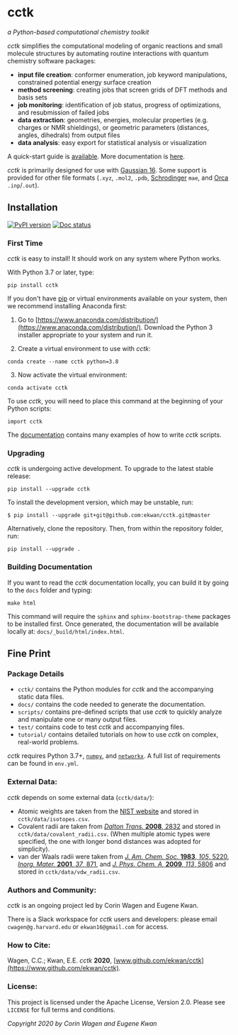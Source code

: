 
# cctk

*a Python-based computational chemistry toolkit*

*cctk* simplifies the computational modeling of organic reactions and small molecule structures by automating routine interactions with quantum chemistry software packages:

 - **input file creation**: conformer enumeration, job keyword manipulations, constrained potential energy surface creation
 - **method screening**: creating jobs that screen grids of DFT methods and basis sets
 - **job monitoring**: identification of job status, progress of optimizations, and resubmission of failed jobs
 - **data extraction**: geometries, energies, molecular properties (e.g. charges or NMR shieldings), or geometric parameters (distances, angles, dihedrals) from output files
 - **data analysis**: easy export for statistical analysis or visualization

A quick-start guide is [available](https://cctk.readthedocs.io/en/latest/quick-start.html). More documentation is [here](https://cctk.readthedocs.io/).
 
*cctk* is primarily designed for use with [Gaussian 16](https://gaussian.com). Some support is provided for other file formats (`.xyz`, `.mol2`, `.pdb`, [Schrodinger](https://www.schrodinger.com) `mae`, and [Orca](https://sites.google.com/site/orcainputlibrary/) `.inp`/`.out`).

## Installation

[![PyPI version](https://badge.fury.io/py/cctk.svg)](https://badge.fury.io/py/cctk)
[![Doc status](https://readthedocs.org/projects/pip/badge/)](https://cctk.rtfd.io)

### First Time

*cctk* is easy to install! It should work on any system where Python works.

With Python 3.7 or later, type:

```
pip install cctk
```

If you don't have [pip](https://pypi.org/project/pip/) or virtual environments available on your system, then we recommend installing Anaconda first:

1. Go to [https://www.anaconda.com/distribution/](https://www.anaconda.com/distribution/). Download the Python 3 installer appropriate to your system and run it.

2. Create a virtual environment to use with *cctk*:

 ```
 conda create --name cctk python=3.8
 ```

3. Now activate the virtual environment:

 ```
 conda activate cctk
 ```

To use *cctk*, you will need to place this command at the beginning of your Python scripts:

```
import cctk
```

The [documentation](https://cctk.readthedocs.io/) contains many examples of how to write *cctk* scripts.

### Upgrading

*cctk* is undergoing active development. To upgrade to the latest stable release:

```
pip install --upgrade cctk
```

To install the development version, which may be unstable, run:

```
$ pip install --upgrade git+git@github.com:ekwan/cctk.git@master 
```

Alternatively, clone the repository. Then, from within the repository folder, run:

```
pip install --upgrade .
```

### Building Documentation

If you want to read the *cctk* documentation locally, you can build it by going to the `docs` folder and typing:

```
make html
```

This command will require the `sphinx` and `sphinx-bootstrap-theme` packages to be installed first. Once generated, the documentation will be available locally at: `docs/_build/html/index.html`.

## Fine Print

### Package Details 

- `cctk/` contains the Python modules for *cctk* and the accompanying static data files.  
- `docs/` contains the code needed to generate the documentation.  
- `scripts/` contains pre-defined scripts that use *cctk* to quickly analyze and manipulate one or many output files.  
- `test/` contains code to test *cctk* and accompanying files.  
- `tutorial/` contains detailed tutorials on how to use *cctk* on complex, real-world problems.  

*cctk* requires Python 3.7+, [`numpy`](https://numpy.org/), and [`networkx`](https://networkx.github.io/).
A full list of requirements can be found in `env.yml`. 

### External Data:

*cctk* depends on some external data (`cctk/data/`):

- Atomic weights are taken from the 
[NIST website](https://physics.nist.gov/cgi-bin/Compositions/stand_alone.pl?ele=&all=all&ascii=ascii2&isotype=some) 
and stored in `cctk/data/isotopes.csv`.
- Covalent radii are taken from 
[*Dalton Trans.* **2008**, 2832](https://pubs.rsc.org/en/content/articlelanding/2008/dt/b801115j#!divAbstract) 
and stored in `cctk/data/covalent_radii.csv`.
(When multiple atomic types were specified, the one with longer bond distances was adopted for simplicity).
- van der Waals radii were taken from
[*J. Am. Chem. Soc.* **1983**, *105*, 5220](https://pubs.acs.org/doi/10.1021/ja00354a007), 
[*Inorg. Mater.* **2001**, *37*, 871](https://link.springer.com/article/10.1023/A:1011625728803), and
[*J. Phys. Chem. A*, **2009**, *113*, 5806](https://pubs.acs.org/doi/10.1021/jp8111556) and stored in `cctk/data/vdw_radii.csv`.

### Authors and Community:

*cctk* is an ongoing project led by Corin Wagen and Eugene Kwan.

There is a Slack workspace for *cctk* users and developers: please email ``cwagen@g.harvard.edu`` or ``ekwan16@gmail.com`` for access.

### How to Cite:

Wagen, C.C.; Kwan, E.E. *cctk* **2020**, [www.github.com/ekwan/cctk](https://www.github.com/ekwan/cctk).

### License:

This project is licensed under the Apache License, Version 2.0.  Please see `LICENSE` for full terms and conditions. 

*Copyright 2020 by Corin Wagen and Eugene Kwan*
